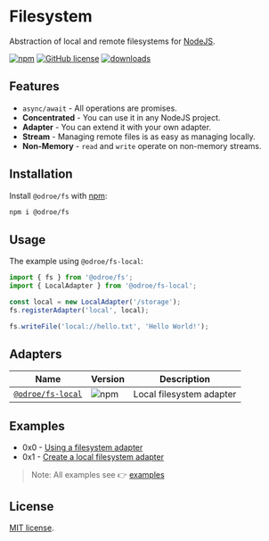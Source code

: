 # Filesystem

Abstraction of local and remote filesystems for [NodeJS](https://nodejs.org/).

[![npm](https://img.shields.io/npm/v/@odroe/fs?style=flat)](https://www.npmjs.com/package/@odroe/fs)
[![GitHub license](https://img.shields.io/github/license/odroe/fs?style=flat)](https://github.com/odroe/fs/blob/main/LICENSE)
[![downloads](https://badgen.net/npm/dt/@odroe/fs)](https://www.npmjs.com/package/@odroe/fs)

## Features

- `async/await` - All operations are promises.
- **Concentrated** - You can use it in any NodeJS project.
- **Adapter** - You can extend it with your own adapter.
- **Stream** - Managing remote files is as easy as managing locally.
- **Non-Memory** - `read` and `write` operate on non-memory streams.

## Installation

Install `@odroe/fs` with [npm](https://www.npmjs.com/):

```sh
npm i @odroe/fs
```

## Usage

The example using `@odroe/fs-local`:

```ts
import { fs } from '@odroe/fs';
import { LocalAdapter } from '@odroe/fs-local';

const local = new LocalAdapter('/storage');
fs.registerAdapter('local', local);

fs.writeFile('local://hello.txt', 'Hello World!');
```

## Adapters

| Name                                                               | Version                                                                | Description              |
| ------------------------------------------------------------------ | ---------------------------------------------------------------------- | ------------------------ |
| [`@odroe/fs-local`](https://www.npmjs.com/package/@odroe/fs-local) | ![npm](https://img.shields.io/npm/v/@odroe/fs-local?style=flat) | Local filesystem adapter |

## Examples

- 0x0 - [Using a filesystem adapter](https://github.com/odroe/fs/tree/main/examples/0.using_fs_adapter)
- 0x1 - [Create a local filesystem adapter](https://github.com/odroe/fs/tree/main/examples/1.create_a_local_adapter)

> Note: All examples see 👉 [examples](https://github.com/odroe/fs/tree/main/examples)

## License

[MIT license](https://github.com/odroe/fs/tree/main/LICENSE).
